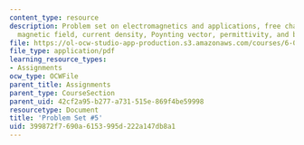 ```yaml
---
content_type: resource
description: Problem set on electromagnetics and applications, free charge density,
  magnetic field, current density, Poynting vector, permittivity, and boundary conditions.
file: https://ol-ocw-studio-app-production.s3.amazonaws.com/courses/6-013-electromagnetics-and-applications-fall-2005/399872f7690a6153995d222a147db8a1_ps5.pdf
file_type: application/pdf
learning_resource_types:
- Assignments
ocw_type: OCWFile
parent_title: Assignments
parent_type: CourseSection
parent_uid: 42cf2a95-b277-a731-515e-869f4be59998
resourcetype: Document
title: 'Problem Set #5'
uid: 399872f7-690a-6153-995d-222a147db8a1
---
```

